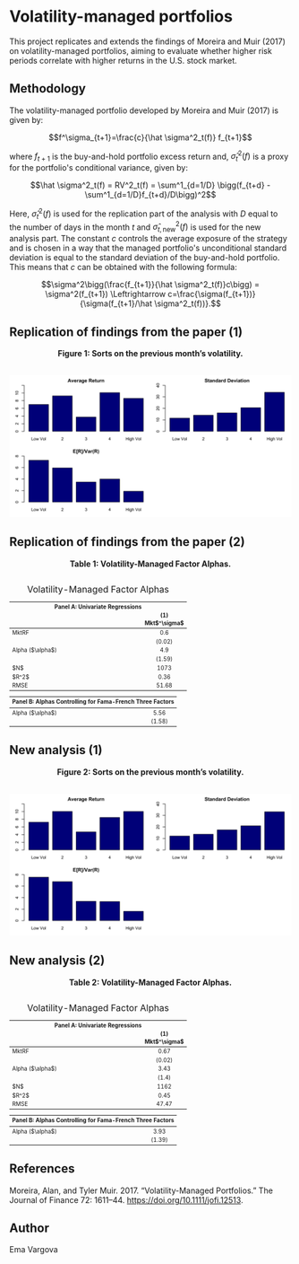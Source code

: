 # Volatility-managed portfolios

This project replicates and extends the findings of Moreira and Muir (2017) on volatility-managed portfolios, aiming to evaluate whether higher risk periods correlate with higher returns in the U.S. stock market.

## Methodology

The volatility-managed portfolio developed by Moreira and Muir (2017) is given by:

$$f^\sigma_{t+1}=\frac{c}{\hat \sigma^2_t(f)} f_{t+1}$$

where $f_{t+1}$ is the buy-and-hold portfolio excess return and, $\hat \sigma^2_t(f)$ is a proxy for the portfolio's conditional variance, given by: 

$$\hat \sigma^2_t(f) = RV^2_t(f) = \sum^1_{d=1/D} \bigg(f_{t+d} - \sum^1_{d=1/D}f_{t+d}/D\bigg)^2$$

Here, $\hat \sigma^2_t(f)$ is used for the replication part of the analysis with $D$ equal to the number of days in the month $t$ and $\hat \sigma^2_{t,\text{new}}(f)$ is used for the new analysis part. The constant $c$ controls the average exposure of the strategy and is chosen in a way that the managed portfolio's unconditional standard deviation is equal to the standard deviation of the buy-and-hold portfolio. This means that $c$ can be obtained with the following formula: 

$$\sigma^2\bigg(\frac{f_{t+1}}{\hat \sigma^2_t(f)}c\bigg) = \sigma^2(f_{t+1}) \Leftrightarrow c=\frac{\sigma(f_{t+1})}{\sigma(f_{t+1}/\hat \sigma^2_t(f))}.$$


## Replication of findings from the paper (1)

<figcaption align = "center"><b>Figure 1: Sorts on the previous month’s volatility.</b></figcaption> <br/>

![Figure 1: Sorts on the previous month’s volatility.](out/sorts_1.png)


## Replication of findings from the paper (2)

<figcaption align = "center"><b>Table 1: Volatility-Managed Factor Alphas.</b></figcaption> <br/>

<table class="table" style="font-size: 10px; ">
<caption style="font-size: initial !important;">Volatility-Managed Factor Alphas</caption>
 <thead>
<tr><th style="border-bottom:hidden;padding-bottom:0; padding-left:5px;padding-right:5px;text-align: center; font-weight: bold; " colspan="2"><div style>Panel A: Univariate Regressions</div></th></tr>
<tr>
<th style="empty-cells: hide;border-bottom:hidden;" colspan="1"></th>
<th style="border-bottom:hidden;padding-bottom:0; padding-left:5px;padding-right:5px;text-align: center; " colspan="1"><div style>(1)</div></th>
</tr>
  <tr>
   <th style="text-align:left;">   </th>
   <th style="text-align:center;"> Mkt$^\sigma$ </th>
  </tr>
 </thead>
<tbody>
  <tr>
   <td style="text-align:left;width: 6cm; "> MktRF </td>
   <td style="text-align:center;"> 0.6 </td>
  </tr>
  <tr>
   <td style="text-align:left;width: 6cm; ">  </td>
   <td style="text-align:center;"> (0.02) </td>
  </tr>
  <tr>
   <td style="text-align:left;width: 6cm; "> Alpha ($\alpha$) </td>
   <td style="text-align:center;"> 4.9 </td>
  </tr>
  <tr>
   <td style="text-align:left;width: 6cm; ">  </td>
   <td style="text-align:center;"> (1.59) </td>
  </tr>
  <tr>
   <td style="text-align:left;width: 6cm; "> $N$ </td>
   <td style="text-align:center;"> 1073 </td>
  </tr>
  <tr>
   <td style="text-align:left;width: 6cm; "> $R^2$ </td>
   <td style="text-align:center;"> 0.36 </td>
  </tr>
  <tr>
   <td style="text-align:left;width: 6cm; "> RMSE </td>
   <td style="text-align:center;"> 51.68 </td>
  </tr>
</tbody>
</table>

<table class="table" style="font-size: 10px; ">
 <thead>
<tr><th style="border-bottom:hidden;padding-bottom:0; padding-left:5px;padding-right:5px;text-align: center; font-weight: bold; " colspan="2"><div style>Panel B: Alphas Controlling for Fama-French Three Factors</div></th></tr>
  <tr>
   <th style="text-align:left;">   </th>
   <th style="text-align:center;">  </th>
  </tr>
 </thead>
<tbody>
  <tr>
   <td style="text-align:left;width: 6cm; "> Alpha ($\alpha$) </td>
   <td style="text-align:center;"> 5.56 </td>
  </tr>
  <tr>
   <td style="text-align:left;width: 6cm; ">  </td>
   <td style="text-align:center;"> (1.58) </td>
  </tr>
</tbody>
</table>


## New analysis (1)

<figcaption align = "center"><b>Figure 2: Sorts on the previous month’s volatility.</b></figcaption> <br/>

![Figure 2: Sorts on the previous month’s volatility.](out/sorts_2.png)


## New analysis (2)

<figcaption align = "center"><b>Table 2: Volatility-Managed Factor Alphas.</b></figcaption> <br/>

<table class="table" style="font-size: 10px; ">
<caption style="font-size: initial !important;">Volatility-Managed Factor Alphas</caption>
 <thead>
<tr><th style="border-bottom:hidden;padding-bottom:0; padding-left:5px;padding-right:5px;text-align: center; font-weight: bold; " colspan="2"><div style>Panel A: Univariate Regressions</div></th></tr>
<tr>
<th style="empty-cells: hide;border-bottom:hidden;" colspan="1"></th>
<th style="border-bottom:hidden;padding-bottom:0; padding-left:5px;padding-right:5px;text-align: center; " colspan="1"><div style>(1)</div></th>
</tr>
  <tr>
   <th style="text-align:left;">   </th>
   <th style="text-align:center;"> Mkt$^\sigma$ </th>
  </tr>
 </thead>
<tbody>
  <tr>
   <td style="text-align:left;width: 6cm; "> MktRF </td>
   <td style="text-align:center;"> 0.67 </td>
  </tr>
  <tr>
   <td style="text-align:left;width: 6cm; ">  </td>
   <td style="text-align:center;"> (0.02) </td>
  </tr>
  <tr>
   <td style="text-align:left;width: 6cm; "> Alpha ($\alpha$) </td>
   <td style="text-align:center;"> 3.43 </td>
  </tr>
  <tr>
   <td style="text-align:left;width: 6cm; ">  </td>
   <td style="text-align:center;"> (1.4) </td>
  </tr>
  <tr>
   <td style="text-align:left;width: 6cm; "> $N$ </td>
   <td style="text-align:center;"> 1162 </td>
  </tr>
  <tr>
   <td style="text-align:left;width: 6cm; "> $R^2$ </td>
   <td style="text-align:center;"> 0.45 </td>
  </tr>
  <tr>
   <td style="text-align:left;width: 6cm; "> RMSE </td>
   <td style="text-align:center;"> 47.47 </td>
  </tr>
</tbody>
</table>

<table class="table" style="font-size: 10px; ">
 <thead>
<tr><th style="border-bottom:hidden;padding-bottom:0; padding-left:5px;padding-right:5px;text-align: center; font-weight: bold; " colspan="2"><div style>Panel B: Alphas Controlling for Fama-French Three Factors</div></th></tr>
  <tr>
   <th style="text-align:left;">   </th>
   <th style="text-align:center;">  </th>
  </tr>
 </thead>
<tbody>
  <tr>
   <td style="text-align:left;width: 6cm; "> Alpha ($\alpha$) </td>
   <td style="text-align:center;"> 3.93 </td>
  </tr>
  <tr>
   <td style="text-align:left;width: 6cm; ">  </td>
   <td style="text-align:center;"> (1.39) </td>
  </tr>
</tbody>
</table>


## References

Moreira, Alan, and Tyler Muir. 2017. “Volatility-Managed Portfolios.” The Journal of Finance 72: 1611–44. https://doi.org/10.1111/jofi.12513.


## Author

Ema Vargova
